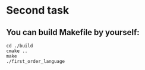 # Second task 
## You can build Makefile by yourself:
```
cd ./build
cmake ..
make
./first_order_language
```